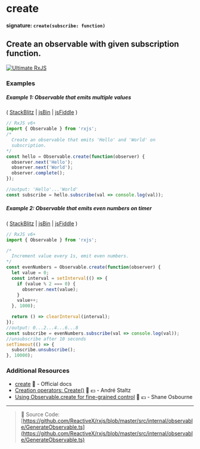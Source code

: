 # create

#### signature: `create(subscribe: function)`

## Create an observable with given subscription function.

[![Ultimate RxJS](https://drive.google.com/uc?export=view&id=1htrban3k3Z8CxiKwEV6bdmxW5Wu8xdWX "Ultimate RxJS")](https://ultimatecourses.com/courses/rxjs?ref=4)

### Examples

##### Example 1: Observable that emits multiple values

(
[StackBlitz](https://stackblitz.com/edit/typescript-baxh98?file=index.ts&devtoolsheight=100)
| [jsBin](http://jsbin.com/qorugiwaba/1/edit?js,console) |
[jsFiddle](https://jsfiddle.net/btroncone/td5107he/) )

```js
// RxJS v6+
import { Observable } from 'rxjs';
/*
  Create an observable that emits 'Hello' and 'World' on  
  subscription.
*/
const hello = Observable.create(function(observer) {
  observer.next('Hello');
  observer.next('World');
  observer.complete();
});

//output: 'Hello'...'World'
const subscribe = hello.subscribe(val => console.log(val));
```

##### Example 2: Observable that emits even numbers on timer

(
[StackBlitz](https://stackblitz.com/edit/typescript-xvezxn?file=index.ts&devtoolsheight=100)
| [jsBin](http://jsbin.com/lodilohate/1/edit?js,console) |
[jsFiddle](https://jsfiddle.net/btroncone/vtozg6uf/) )

```js
// RxJS v6+
import { Observable } from 'rxjs';

/*
  Increment value every 1s, emit even numbers.
*/
const evenNumbers = Observable.create(function(observer) {
  let value = 0;
  const interval = setInterval(() => {
    if (value % 2 === 0) {
      observer.next(value);
    }
    value++;
  }, 1000);

  return () => clearInterval(interval);
});
//output: 0...2...4...6...8
const subscribe = evenNumbers.subscribe(val => console.log(val));
//unsubscribe after 10 seconds
setTimeout(() => {
  subscribe.unsubscribe();
}, 10000);
```

### Additional Resources

- [create](http://reactivex.io/rxjs/class/es6/Observable.js~Observable.html#static-method-create)
  📰 - Official docs
- [Creation operators: Create()](https://egghead.io/lessons/rxjs-creation-operator-create?course=rxjs-beyond-the-basics-creating-observables-from-scratch)
  🎥 💵 - André Staltz
- [Using Observable.create for fine-grained control](https://egghead.io/lessons/rxjs-using-observable-create-for-fine-grained-control)
  🎥 💵 - Shane Osbourne

---

> 📁 Source Code:
> [https://github.com/ReactiveX/rxjs/blob/master/src/internal/observable/GenerateObservable.ts](https://github.com/ReactiveX/rxjs/blob/master/src/internal/observable/GenerateObservable.ts)

